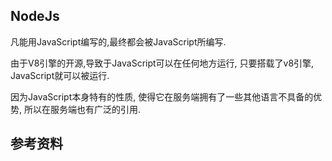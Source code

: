 ## NodeJs
凡能用JavaScript编写的,最终都会被JavaScript所编写.

由于V8引擎的开源,导致于JavaScript可以在任何地方运行, 只要搭载了v8引擎, JavaScript就可以被运行.

因为JavaScript本身特有的性质, 使得它在服务端拥有了一些其他语言不具备的优势, 所以在服务端也有广泛的引用.

## 参考资料